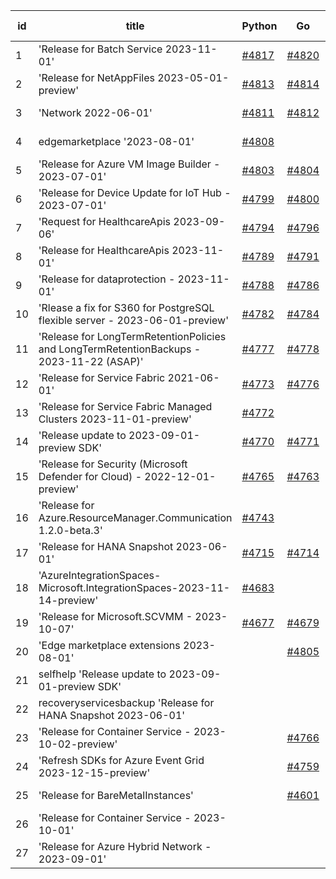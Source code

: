 | id | title | Python | Go | Java | Js | created date | target date | status |
| ------ | ------ | ------ | ------ | ------ | ------ | ------ | ------ | :-----: |
| 1 | 'Release for Batch Service 2023-11-01'  | [#4817](https://github.com/Azure/sdk-release-request/issues/4817)  | [#4820](https://github.com/Azure/sdk-release-request/issues/4820)  | [#4818](https://github.com/Azure/sdk-release-request/issues/4818)  | [#4819](https://github.com/Azure/sdk-release-request/issues/4819)  | 12-05 | 12-22 |  |
| 2 | 'Release for NetAppFiles 2023-05-01-preview'  | [#4813](https://github.com/Azure/sdk-release-request/issues/4813)  | [#4814](https://github.com/Azure/sdk-release-request/issues/4814)  | [#4815](https://github.com/Azure/sdk-release-request/issues/4815)  | [#4816](https://github.com/Azure/sdk-release-request/issues/4816)  | 12-04 | 12-22 |  |
| 3 | 'Network 2022-06-01'  | [#4811](https://github.com/Azure/sdk-release-request/issues/4811)  | [#4812](https://github.com/Azure/sdk-release-request/issues/4812)  | [#4810](https://github.com/Azure/sdk-release-request/issues/4810)  | [#4809](https://github.com/Azure/sdk-release-request/issues/4809)  | 12-04 | 12-22 |  |
| 4 | edgemarketplace '2023-08-01'  | [#4808](https://github.com/Azure/sdk-release-request/issues/4808)  |  |  |  | 11-29 | 12-22 |  |
| 5 | 'Release for Azure VM Image Builder - 2023-07-01'  | [#4803](https://github.com/Azure/sdk-release-request/issues/4803)  | [#4804](https://github.com/Azure/sdk-release-request/issues/4804)  | [#4801](https://github.com/Azure/sdk-release-request/issues/4801)  | [#4802](https://github.com/Azure/sdk-release-request/issues/4802)  | 11-29 | 12-22 |  |
| 6 | 'Release for Device Update for IoT Hub - 2023-07-01'  | [#4799](https://github.com/Azure/sdk-release-request/issues/4799)  | [#4800](https://github.com/Azure/sdk-release-request/issues/4800)  | [#4798](https://github.com/Azure/sdk-release-request/issues/4798)  | [#4797](https://github.com/Azure/sdk-release-request/issues/4797)  | 11-29 | 12-22 |  |
| 7 | 'Request for HealthcareApis 2023-09-06'  | [#4794](https://github.com/Azure/sdk-release-request/issues/4794)  | [#4796](https://github.com/Azure/sdk-release-request/issues/4796)  | [#4793](https://github.com/Azure/sdk-release-request/issues/4793)  | [#4795](https://github.com/Azure/sdk-release-request/issues/4795)  | 11-28 | 12-22 | Hold on by JS/Go/Python/ |
| 8 | 'Release for HealthcareApis 2023-11-01'  | [#4789](https://github.com/Azure/sdk-release-request/issues/4789)  | [#4791](https://github.com/Azure/sdk-release-request/issues/4791)  | [#4792](https://github.com/Azure/sdk-release-request/issues/4792)  | [#4790](https://github.com/Azure/sdk-release-request/issues/4790)  | 11-28 | 12-22 | Hold on by JS/Python/ |
| 9 | 'Release for dataprotection - 2023-11-01'  | [#4788](https://github.com/Azure/sdk-release-request/issues/4788)  | [#4786](https://github.com/Azure/sdk-release-request/issues/4786)  | [#4785](https://github.com/Azure/sdk-release-request/issues/4785)  | [#4787](https://github.com/Azure/sdk-release-request/issues/4787)  | 11-28 | 12-22 | Hold on by JS/Java/Go/Python/ |
| 10 | 'Rlease a fix for S360 for PostgreSQL flexible server - 2023-06-01-preview'  | [#4782](https://github.com/Azure/sdk-release-request/issues/4782)  | [#4784](https://github.com/Azure/sdk-release-request/issues/4784)  | [#4781](https://github.com/Azure/sdk-release-request/issues/4781)  | [#4783](https://github.com/Azure/sdk-release-request/issues/4783)  | 11-27 | 12-22 |  |
| 11 | 'Release for LongTermRetentionPolicies and LongTermRetentionBackups - 2023-11-22 (ASAP)'  | [#4777](https://github.com/Azure/sdk-release-request/issues/4777)  | [#4778](https://github.com/Azure/sdk-release-request/issues/4778)  | [#4780](https://github.com/Azure/sdk-release-request/issues/4780)  | [#4779](https://github.com/Azure/sdk-release-request/issues/4779)  | 11-22 | 12-22 |  |
| 12 | 'Release for Service Fabric 2021-06-01'  | [#4773](https://github.com/Azure/sdk-release-request/issues/4773)  | [#4776](https://github.com/Azure/sdk-release-request/issues/4776)  | [#4774](https://github.com/Azure/sdk-release-request/issues/4774)  | [#4775](https://github.com/Azure/sdk-release-request/issues/4775)  | 11-21 | 12-22 |  |
| 13 | 'Release for Service Fabric Managed Clusters 2023-11-01-preview'  | [#4772](https://github.com/Azure/sdk-release-request/issues/4772)  |  |  |  | 11-21 | 12-22 |  |
| 14 | 'Release update to 2023-09-01-preview SDK'  | [#4770](https://github.com/Azure/sdk-release-request/issues/4770)  | [#4771](https://github.com/Azure/sdk-release-request/issues/4771)  |  | [#4769](https://github.com/Azure/sdk-release-request/issues/4769)  | 11-16 | 12-22 |  |
| 15 | 'Release for Security (Microsoft Defender for Cloud) - 2022-12-01-preview'  | [#4765](https://github.com/Azure/sdk-release-request/issues/4765)  | [#4763](https://github.com/Azure/sdk-release-request/issues/4763)  | [#4764](https://github.com/Azure/sdk-release-request/issues/4764)  | [#4762](https://github.com/Azure/sdk-release-request/issues/4762)  | 11-13 | 12-22 | Hold on by JS/Java/Go/Python/ |
| 16 | 'Release for Azure.ResourceManager.Communication 1.2.0-beta.3'  | [#4743](https://github.com/Azure/sdk-release-request/issues/4743)  |  |  | [#4741](https://github.com/Azure/sdk-release-request/issues/4741)  | 11-09 | 12-22 | Hold on by JS/Python/ |
| 17 | 'Release for HANA Snapshot 2023-06-01'  | [#4715](https://github.com/Azure/sdk-release-request/issues/4715)  | [#4714](https://github.com/Azure/sdk-release-request/issues/4714)  |  |  | 11-06 | 11-24 |  |
| 18 | 'AzureIntegrationSpaces-Microsoft.IntegrationSpaces-2023-11-14-preview'  | [#4683](https://github.com/Azure/sdk-release-request/issues/4683)  |  | [#4682](https://github.com/Azure/sdk-release-request/issues/4682)  | [#4681](https://github.com/Azure/sdk-release-request/issues/4681)  | 10-24 | 01-26 | Hold on by JS/Java/Python/ |
| 19 | 'Release for Microsoft.SCVMM - 2023-10-07'  | [#4677](https://github.com/Azure/sdk-release-request/issues/4677)  | [#4679](https://github.com/Azure/sdk-release-request/issues/4679)  | [#4678](https://github.com/Azure/sdk-release-request/issues/4678)  | [#4676](https://github.com/Azure/sdk-release-request/issues/4676)  | 10-23 | 12-22 | Hold on by JS/Java/Go/Python/ |
| 20 | 'Edge marketplace extensions 2023-08-01'  |  | [#4805](https://github.com/Azure/sdk-release-request/issues/4805)  | [#4807](https://github.com/Azure/sdk-release-request/issues/4807)  | [#4806](https://github.com/Azure/sdk-release-request/issues/4806)  | 11-29 | 12-22 |  |
| 21 | selfhelp 'Release update to 2023-09-01-preview SDK'  |  |  | [#4768](https://github.com/Azure/sdk-release-request/issues/4768)  |  | 11-16 | 12-22 |  |
| 22 | recoveryservicesbackup 'Release for HANA Snapshot 2023-06-01'  |  |  | [#4713](https://github.com/Azure/sdk-release-request/issues/4713)  |  | 11-06 | 11-24 |  |
| 23 | 'Release for Container Service - 2023-10-02-preview'  |  | [#4766](https://github.com/Azure/sdk-release-request/issues/4766)  |  | [#4767](https://github.com/Azure/sdk-release-request/issues/4767)  | 11-15 | 12-22 |  |
| 24 | 'Refresh SDKs for Azure Event Grid 2023-12-15-preview'  |  | [#4759](https://github.com/Azure/sdk-release-request/issues/4759)  |  | [#4758](https://github.com/Azure/sdk-release-request/issues/4758)  | 11-10 | 12-22 |  |
| 25 | 'Release for BareMetalInstances'  |  | [#4601](https://github.com/Azure/sdk-release-request/issues/4601)  |  |  | 10-02 | 10-27 |  |
| 26 | 'Release for Container Service - 2023-10-01'  |  |  |  | [#4729](https://github.com/Azure/sdk-release-request/issues/4729)  | 11-08 | 12-22 | Hold on by JS/ |
| 27 | 'Release for Azure Hybrid Network - 2023-09-01'  |  |  |  | [#4652](https://github.com/Azure/sdk-release-request/issues/4652)  | 10-13 | 12-22 | Hold on by JS/ |

